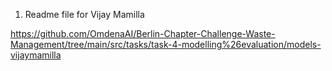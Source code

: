 
1. Readme file for Vijay Mamilla

https://github.com/OmdenaAI/Berlin-Chapter-Challenge-Waste-Management/tree/main/src/tasks/task-4-modelling%26evaluation/models-vijaymamilla


